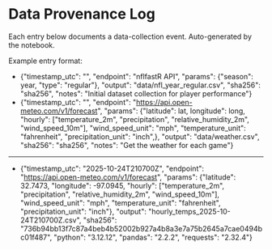 # Data Provenance Log
Each entry below documents a data-collection event.
Auto-generated by the notebook.

Example entry format:
- {"timestamp_utc": "<time>", "endpoint": "nflfastR API", "params": {"season": year, "type": "regular"}, "output": "data/nfl_year_regular.csv", "sha256": "sha256",  "notes": "Initial dataset collection for player performance"}
- {"timestamp_utc": "<time>", "endpoint": "https://api.open-meteo.com/v1/forecast", "params": {"latitude": lat, longitude": long, "hourly": ["temperature_2m", "precipitation", "relative_humidity_2m", "wind_speed_10m"], "wind_speed_unit": "mph", "temperature_unit": "fahrenheit", "precipitation_unit": "inch",}, "output": "data/weather.csv", "sha256": "sha256",  "notes": "Get the weather for each game"}
---

- {"timestamp_utc": "2025-10-24T210700Z", "endpoint": "https://api.open-meteo.com/v1/forecast", "params": {"latitude": 32.7473, "longitude": -97.0945, "hourly": ["temperature_2m", "precipitation", "relative_humidity_2m", "wind_speed_10m"], "wind_speed_unit": "mph", "temperature_unit": "fahrenheit", "precipitation_unit": "inch"}, "output": "hourly_temps_2025-10-24T210700Z.csv", "sha256": "736b94bb13f7c87a4beb4b52002b927a4b8a3e7a75b2645a7cae0494bc01f487", "python": "3.12.12", "pandas": "2.2.2", "requests": "2.32.4"}